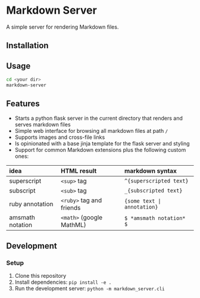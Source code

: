 # Markdown Server

A simple server for rendering Markdown files.

## Installation
<!-- 
```bash
pip install markdown-server
``` -->

## Usage

```bash
cd <your dir>
markdown-server
```

## Features
- Starts a python flask server in the current directory that renders and serves markdown files
- Simple web interface for browsing all markdown files at path `/`
- Supports images and cross-file links
- Is opinionated with a base jinja template for the flask server and styling
- Support for common Markdown extensions plus the following custom ones:

| idea             | HTML result              | markdown syntax             |
| :--------------- | :----------------------- | :-------------------------- |
| superscript      | `<sup>` tag              | `^{superscripted text}`     |
| subscript        | `<sub>` tag              | `_{subscripted text}`       |
| ruby annotation  | `<ruby>` tag and friends | `{some text \| annotation}` |
| amsmath notation | `<math>` (google MathML) | `$ *amsmath notation* $`    |

## Development

### Setup

1. Clone this repository
2. Install dependencies: `pip install -e .`
3. Run the development server: `python -m markdown_server.cli`
